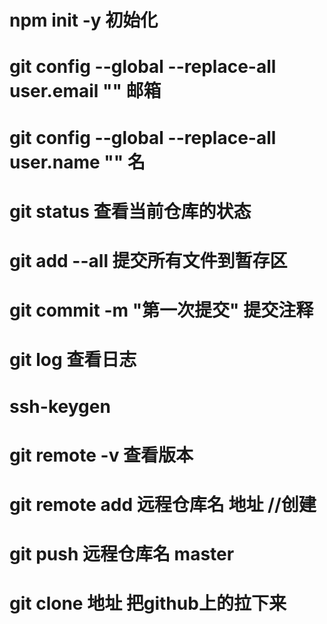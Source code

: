 # npm init -y 初始化
# git config --global --replace-all user.email "" 邮箱
# git config --global --replace-all user.name "" 名
# git status 查看当前仓库的状态
# git add --all 提交所有文件到暂存区
# git commit -m "第一次提交"  提交注释
# git log 查看日志
# ssh-keygen
# git remote -v 查看版本
# git remote add 远程仓库名 地址 //创建
# git push 远程仓库名 master
# git clone 地址 把github上的拉下来